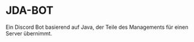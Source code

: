 # JDA-BOT
  Ein Discord Bot basierend auf Java, der Teile des Managements für einen Server übernimmt.
